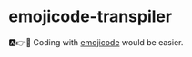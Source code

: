 # emojicode-transpiler
🅰️👉🍇 Coding with [emojicode](https://github.com/emojicode/emojicode) would be easier.

